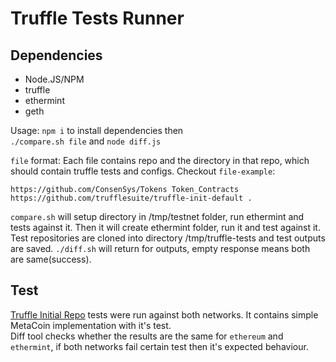 Truffle Tests Runner
===

## Dependencies
 - Node.JS/NPM
 - truffle
 - ethermint
 - geth

Usage:
  `npm i` to install dependencies then  
  `./compare.sh file` and `node diff.js`

`file` format: Each file contains repo and the directory in that repo, which should contain truffle tests and configs.
Checkout `file-example`:
```
https://github.com/ConsenSys/Tokens Token_Contracts
https://github.com/trufflesuite/truffle-init-default .
```

`compare.sh` will setup directory in /tmp/testnet folder, run ethermint and tests against it. Then it will create ethermint folder, run it and test against it. Test repositories are cloned into directory /tmp/truffle-tests and test outputs are saved. `./diff.sh` will return for outputs, empty response means both are same(success).

## Test
  [Truffle Initial Repo](https://github.com/trufflesuite/truffle-init-default) tests were run against both networks. It contains simple MetaCoin implementation with it's test.  
  Diff tool checks whether the results are the same for `ethereum` and `ethermint`, if both networks fail certain test then it's expected behaviour.
